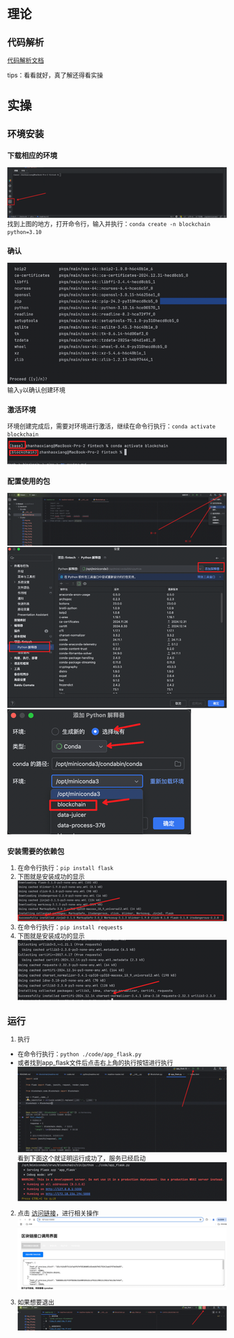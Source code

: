 # 理论
## 代码解析
[代码解析文档](code.md)

tips：看看就好，真了解还得看实操

# 实操
## 环境安装
### 下载相应的环境
![img_31.png](../../../.README_images/img_31.png)
找到上图的地方，打开命令行，输入并执行：`conda create -n blockchain python=3.10`

### 确认
![img_32.png](../../../.README_images/img_32.png)
输入`y`以确认创建环境

### 激活环境
环境创建完成后，需要对环境进行激活，继续在命令行执行：`conda activate blockchain`
![img_33.png](../../../.README_images/img_33.png)

### 配置使用的包
![img_23.png](../../../.README_images/img_23.png)
![img_28.png](../../../.README_images/img_28.png)
![img_37.png](../../../.README_images/img_37.png)

### 安装需要的依赖包
1. 在命令行执行：`pip install flask`
2. 下图就是安装成功的显示
![img_35.png](../../../.README_images/img_35.png)
3. 在命令行执行：`pip install requests`
4. 下图就是安装成功的显示
![img_38.png](../../../.README_images/img_38.png)

## 运行
1. 执行
- 在命令行执行：`python ./code/app_flask.py`
- 或者找到app_flask文件后点击右上角的执行按钮进行执行![img.png](../../../.README_images/img42.png)
看到下面这个就证明运行成功了，服务已经启动
![img_39.png](../../../.README_images/img_39.png)

2. 点击 [访问链接](http://127.0.0.1:5000)，进行相关操作
![img_40.png](../../../.README_images/img_40.png)

3. 如果想要退出
![img_41.png](../../../.README_images/img_41.png)